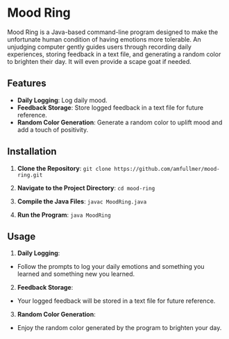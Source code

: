 # Mood Ring

Mood Ring is a Java-based command-line program designed to make the unfortunate human condition of having emotions more tolerable. 
An unjudging computer gently guides users through recording daily experiences, storing feedback in a text file, and generating a random color to brighten their day. 
It will even provide a scape goat if needed.

## Features

- **Daily Logging**: Log daily mood.
- **Feedback Storage**: Store logged feedback in a text file for future reference.
- **Random Color Generation**: Generate a random color to uplift mood and add a touch of positivity.

## Installation

1. **Clone the Repository**:
```git clone https://github.com/amfullmer/mood-ring.git```

2. **Navigate to the Project Directory**:
```cd mood-ring```

3. **Compile the Java Files**:
```javac MoodRing.java```

4. **Run the Program**:
```java MoodRing```

## Usage

1. **Daily Logging**:
- Follow the prompts to log your daily emotions and something you learned and something new you learned.

2. **Feedback Storage**:
- Your logged feedback will be stored in a text file for future reference.

3. **Random Color Generation**:
- Enjoy the random color generated by the program to brighten your day.
